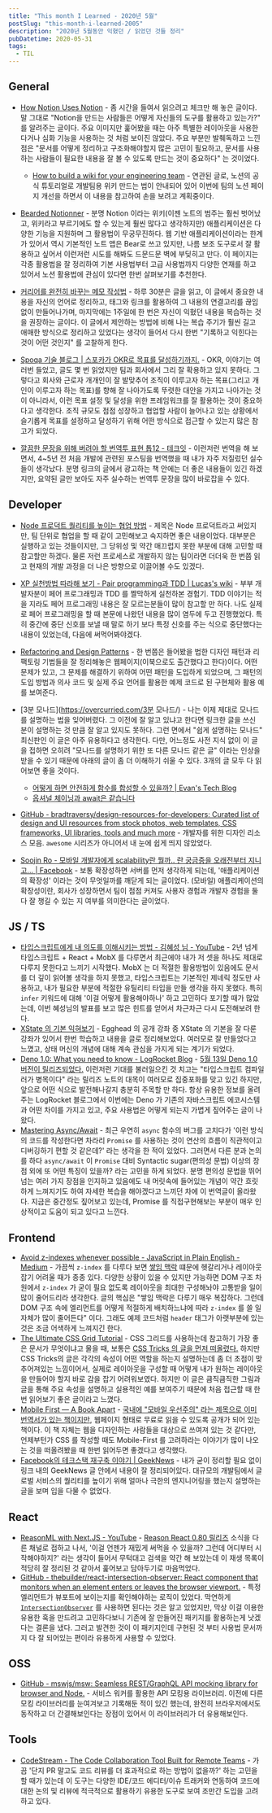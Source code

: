 ```yaml
---
title: "This month I Learned - 2020년 5월"
postSlug: "this-month-i-learned-2005"
description: "2020년 5월동안 익혔던 / 읽었던 것들 정리"
pubDatetime: 2020-05-31
tags:
  - TIL
---
```


## General

- [How Notion Uses Notion](https://www.notion.so/How-Notion-Uses-Notion-616f41d2f5124f3185cf1c36d267c07e) - 좀 시간을 들여서 읽으려고 체크만 해 놓은 글이다. 말 그대로 "Notion을 만드는 사람들은 어떻게 자신들의 도구를 활용하고 있는가?" 를 알려주는 글이다. 주요 이미지만 훑어봤을 때는 아주 특별한 레이아웃을 사용한다거나 심화 기능을 사용하는 것 처럼 보이진 않았다. 주요 부분만 발췌독하고 느낀 점은 "문서를 어떻게 정리하고 구조화해야할지 많은 고민이 필요하고, 문서를 사용하는 사람들이 필요한 내용을 잘 볼 수 있도록 만드는 것이 중요하다" 는 것이었다.

  - [How to build a wiki for your engineering team](https://www.notion.so/How-to-Build-a-Wiki-for-Your-Engineering-Team-10d7618fd5774825ad4c8bb8d3cdc32c) - 연관된 글로, 노션의 공식 튜토리얼로 개발팀용 위키 만드는 법이 안내되어 있어 이번에 팀의 노션 페이지 개선을 하면서 이 내용을 참고하여 손을 보려고 계획중이다.

- [Bearded Notionner](https://beardednotioneer.com/) - 분명 Notion 이라는 위키(이젠 노트의 범주는 훨씬 벗어났고, 위키라고 부르기에도 할 수 있는게 훨씬 많다고 생각하지만) 애플리케이션은 다양한 기능을 지원하며 그 활용법이 무궁무진하다. 웹 기반 애플리케이션이라는 한계가 있어서 역시 기본적인 노트 앱은 Bear로 쓰고 있지만, 나름 보조 도구로서 잘 활용하고 싶어서 이런저런 시도를 해봐도 드문드문 벽에 부딪히고 만다. 이 페이지는 각종 활용법을 잘 정리하여 기본 사용법부터 고급 사용법까지 다양한 연재를 하고 있어서 노션 활용법에 관심이 있다면 한번 살펴보기를 추천한다.
- [커리어를 완전히 바꾸는 메모 작성법](https://twitter.com/Imseong/status/1239212007779229696) - 하루 30분은 글을 읽고, 이 글에서 중요한 내용을 자신의 언어로 정리하고, 태그와 링크를 활용하여 그 내용의 연결고리를 끊임없이 만들어나가며, 마지막에는 1주일에 한 번은 자신이 익혔던 내용을 복습하는 것을 권장하는 글이다. 이 글에서 제안하는 방법에 비해 나는 복습 주기가 훨씬 길고 애매한 방식으로 정리하고 있었다는 생각이 들어서 다시 한번 "기록하고 익힌다는 것이 어떤 것인지" 를 고찰하게 한다.
- [Spoqa 기술 블로그 | 스포카가 OKR로 목표를 달성하기까지.](https://spoqa.github.io/2020/05/08/okr-to-goal.html) - OKR, 이야기는 여러번 들었고, 글도 몇 번 읽었지만 팀과 회사에서 그리 잘 확용하고 있지 못하다. 그렇다고 회사와 근로자 개개인이 잘 발맞추어 조직이 이루고자 하는 목표(그리고 개인이 이루고자 하는 목표)를 향해 잘 나아가도록 뚜렷한 대안을 가지고 나아가는 것이 아니라서, 이런 목표 설정 및 달성을 위한 프레임워크를 잘 활용하는 것이 중요하다고 생각한다. 조직 규모도 점점 성장하고 협업할 사람이 늘어나고 있는 상황에서 슬기롭게 목표를 설정하고 달성하기 위해 어떤 방식으로 접근할 수 있는지 많은 참고가 되었다.
- [깔끔한 문장을 위해 버려야 할 번역투 표현 톱12 - 테크잇](https://techit.kr/view/?no=20200419174813) - 이런저런 번역을 해 보면서, 4~5년 전 처음 개발에 관련된 포스팅을 번역했을 때 내가 자주 저질렀던 실수들이 생각났다. 분명 링크의 글에서 광고하는 책 안에는 더 좋은 내용들이 있긴 하겠지만, 요약된 글만 보아도 자주 실수하는 번역투 문장을 많이 바로잡을 수 있다.

## Developer

- [Node 프로덕트 퀄리티를 높이는 협업 방법](https://velog.io/@hax0r/Node-%ED%94%84%EB%A1%9C%EB%8D%95%ED%8A%B8-%ED%80%84%EB%A6%AC%ED%8B%B0%EB%A5%BC-%EB%86%92%EC%9D%B4%EB%8A%94-%ED%98%91%EC%97%85-%EB%B0%A9%EB%B2%95-q29zo12w) - 제목은 Node 프로덕트라고 써있지만, 팀 단위로 협업을 할 때 같이 고민해보고 숙지하면 좋은 내용이었다. 대부분은 실행하고 있는 것들이지만, 그 당위성 및 약간 매끄럽지 못한 부분에 대해 고민할 때 참고할만 하겠다. 물론 저런 프로세스로 개발하지 않는 팀이라면 더더욱 한 번쯤 읽고 현재의 개발 과정을 더 나은 방향으로 이끌어볼 수도 있겠다.
- [XP 실천방법 따라해 보기 - Pair programming과 TDD | Lucas's wiki](https://wiki.lucashan.space/essay/story-for-experienced-to-xp-with-wife.html) - 부부 개발자분이 페어 프로그래밍과 TDD 를 짤막하게 실천하본 경험기. TDD 이야기는 적을 지라도 페어 프로그래밍 내용은 잘 모르는분들이 많이 참고할 만 하다. 나도 실제로 페어 프로그래밍을 할 때 본문에 나왔던 내용을 많이 염두에 두고 진행했었다. 특히 중간에 중단 신호를 보낼 때 말로 하기 보다 특정 신호를 주는 식으로 중단했다는 내용이 있었는데, 다음에 써먹어봐야겠다.
- [Refactoring and Design Patterns](https://refactoring.guru) - 한 번쯤은 들어봤을 법한 디자인 패턴과 리팩토링 기법들을 잘 정리해놓은 웹페이지(이북으로도 출간했다고 한다)이다. 어떤 문제가 있고, 그 문제를 해결하기 위하여 어떤 패턴을 도입하게 되었으며, 그 패턴의 도입 방법과 의사 코드 및 실제 주요 언어를 활용한 예제 코드로 된 구현체와 활용 예를 보여준다.
- \[3분 모나드](https://overcurried.com/3분 모나드/) - 나는 이제 제대로 모나드를 설명하는 법을 잊어버렸다. 그 이전에 잘 알고 있냐고 한다면 링크한 글을 쓰신 분이 설명하는 것 만큼 잘 알고 있지도 못하다. 그런 면에서 "쉽게 설명하는 모나드" 최신판인 이 글은 아주 유용하다고 생각한다. 다만, 어느정도 사전 지식 없이 이 글을 접하면 오히려 "모나드를 설명하기 위한 또 다른 모나드 같은 글" 이라는 인상을 받을 수 있기 때문에 아래의 글이 좀 더 이해하기 쉬울 수 있다. 3개의 글 모두 다 읽어보면 좋을 것이다.

  - [어떻게 하면 안전하게 함수를 합성할 수 있을까? | Evan's Tech Blog](https://evan-moon.github.io/2020/01/27/safety-function-composition/)
  - [옵셔널 체이닝과 await은 같습니다](https://velog.io/@krlrhkstk/%EC%98%B5%EC%85%94%EB%84%90-%EC%B2%B4%EC%9D%B4%EB%8B%9D%EA%B3%BC-await%EC%9D%80-%EA%B0%99%EC%8A%B5%EB%8B%88%EB%8B%A4)

- [GitHub - bradtraversy/design-resources-for-developers: Curated list of design and UI resources from stock photos, web templates, CSS frameworks, UI libraries, tools and much more](https://github.com/bradtraversy/design-resources-for-developers) - 개발자를 위한 디자인 리소스 모음. `awesome` 시리즈가 아니어서 내 눈에 쉽게 띄지 않았었다.
- [Soojin Ro - 모바일 개발자에게 scalability란 뭘까.. 란 궁금증을 오래전부터 지니고... | Facebook](https://www.facebook.com/nsoojin.ro/posts/3245101652254251) - 보통 확장성하면 서버를 먼저 생각하게 되는데, '애플리케이션의 확장성' 이라는 것이 무엇일까를 깨닫게 되는 글이었다. (모바일) 애플리케이션의 확장성이란, 회사가 성장하면서 팀이 점점 커져도 사용자 경험과 개발자 경험을 둘 다 잘 챙길 수 있는 지 여부를 의미한다는 글이었다.

## JS / TS

- [타입스크립트에게 내 의도를 이해시키는 방법 - 김혜성 님 - YouTube](https://youtu.be/bfSKqscC8kc) - 2년 넘게 타입스크립트 + React + MobX 를 다루면서 최근에야 내가 저 셋을 하나도 제대로 다루지 못한다고 느끼기 시작했다. MobX 는 더 적절한 활용방법이 있음에도 문서를 더 깊이 읽어볼 생각을 하지 못했고, 타입스크립트는 기본적인 제네릭 정도만 사용하고, 내가 필요한 부분에 적절한 유틸리티 타입을 만들 생각을 하지 못했다. 특히 `infer` 키워드에 대해 '이걸 어떻게 활용해야하나' 하고 고민하다 포기할 때가 많았는데, 이번 혜성님의 발표를 보고 많은 힌트를 얻어서 차근차근 다시 도전해보려 한다.
- [XState 의 기본 익혀보기](https://rinae.dev/posts/learning-xstate) - Egghead 의 공개 강좌 중 XState 의 기본을 잘 다룬 강좌가 있어서 한번 학습하고 내용을 글로 정리해보았다. 여러모로 잘 만들었다고 느꼈고, 상태 머신의 개념에 대해 계속 관심을 가지게 되는 계기가 되었다.
- [Deno 1.0: What you need to know - LogRocket Blog](https://blog.logrocket.com/deno-1-0-what-you-need-to-know/) - [5월 13일 Deno 1.0 버전이 릴리즈되었다.](https://deno.land/v1) 이런저런 기대를 불러일으킨 것 치고는 "타입스크립트 컴파일러가 병목이다" 라는 릴리즈 노트의 대목이 여러모로 집중포화를 맞고 있긴 하지만, 앞으로 어떤 식으로 발전해나갈지 충분히 주목할 만 하다. 항상 유용한 정보를 올려주는 LogRocket 블로그에서 이번에는 Deno 가 기존의 자바스크립트 에코시스템과 어떤 차이를 가지고 있고, 주요 사용법은 어떻게 되는지 가볍게 짚어주는 글이 나왔다.
- [Mastering Async/Await](https://gcback-1.gitbook.io/mastering-async-await-by-valeri-karpov/) - 최근 우연히 `async` 함수의 버그를 고치다가 '이런 방식의 코드를 작성한다면 차라리 `Promise` 를 사용하는 것이 연산의 흐름이 직관적이고 디버깅하기 편할 것 같은데?' 라는 생각을 한 적이 있었다. 그러면서 다른 분과 논의를 하다 `async/await` 이 `Promise` 대비 Syntactic sugar(편의성 문법) 이상의 장점 외에 또 어떤 특징이 있을까? 라는 고민을 하게 되었다. 분명 편의성 문법을 뛰어넘는 여러 가지 장점을 인지하고 있음에도 내 머릿속에 들어있는 개념이 약간 흐릿하게 느껴지기도 하여 자세한 복습을 해야겠다고 느끼던 차에 이 번역글이 올라왔다. 지금은 중간정도 짚어보고 있는데, Promise 를 직접구현해보는 부분이 매우 인상적이고 도움이 되고 있다고 느낀다.

## Frontend

- [Avoid z-indexes whenever possible - JavaScript in Plain English - Medium](https://medium.com/javascript-in-plain-english/avoid-z-indexes-whenever-possible-10d56a68f81) - 가끔씩 `z-index` 를 다루다 보면 [쌓임 맥락](https://developer.mozilla.org/ko/docs/Web/CSS/CSS_Positioning/Understanding_z_index/The_stacking_context) 떄문에 헷갈리거나 레이아웃 잡기 어려울 때가 종종 있다. 다양한 상황이 있을 수 있지만 가능하면 DOM 구조 차원에서 `z-index` 가 굳이 필요 없도록 레이아웃을 최대한 구성해놔야 고통받을 일이 많이 줄어드리라 생각한다. 글의 핵심은 "쌓임 맥락은 다루기 매우 복잡하다. 그런데 DOM 구조 속에 엘리먼트를 어떻게 적절하게 배치하느냐에 따라 `z-index` 를 쓸 일 자체가 많이 줄어든다" 이다. 그래도 예제 코드처럼 `header` 태그가 아랫부분에 있는 것은 조금 어색하게 느껴지긴 한다.
- [The Ultimate CSS Grid Tutorial](https://www.freecodecamp.org/news/complete-css-grid-tutorial/) - CSS 그리드를 사용하는데 참고하기 가장 좋은 문서가 무엇이냐고 물을 때, 보통은 [CSS Tricks 의 글을 먼저 떠올렸다.](https://css-tricks.com/snippets/css/complete-guide-grid/) 하지만 CSS Tricks의 글은 각각의 속성이 어떤 역할을 하는지 설명하는데 좀 더 초점이 맞추어져있는 느낌이어서, 실제로 레이아웃을 구성할 때 어떻게 내가 원하는 레이아웃을 만들어야 할지 바로 감을 잡기 어려워보였다. 하지만 이 글은 큼직큼직한 그림과 글을 통해 주요 속성을 설명하고 실용적인 예를 보여주기 때문에 처음 접근할 때 한번 읽어보기 좋은 글이라고 느꼈다.
- [Mobile First — A Book Apart](http://mobile-first.abookapart.com/) - [국내에 "모바일 우선주의" 라는 제목으로 이미 번역서가 있는 책이지만](http://books.webactually.com/모바일-우선주의/), 웹페이지 형태로 무료로 읽을 수 있도록 공개가 되어 있는 책이다. 이 책 자체는 웹을 디자인하는 사람들을 대상으로 쓰여져 있는 것 같다만, 언제부턴가 CSS 를 작성할 때도 Mobile-First 를 고려하라는 이야기가 많이 나오는 것을 떠올려봤을 때 한번 읽어두면 좋겠다고 생각했다.
- [Facebook의 테크스택 재구축 이야기 | GeekNews](https://news.hada.io/topic?id=2049) - 내가 굳이 정리할 필요 없이 링크 내의 GeekNews 글 안에서 내용이 잘 정리되어있다. 대규모의 개발팀에서 글로벌 서비스의 퀄리티를 높이기 위해 얼마나 극한의 엔지니어링을 했는지 설명하는 글을 보며 입을 다물 수 없었다.

## React

- [ReasonML with Next.JS - YouTube](https://www.youtube.com/playlist?list=PLtDL321SUTJiC2BqrSUzoxozH138y4uhM) - [Reason React 0.80 릴리즈](https://reasonml.github.io/reason-react/blog/2020/05/05/080-release) 소식을 다른 채널로 접하고 나서, '이걸 언젠가 재밌게 써먹을 수 있을까? 그런데 어디부터 시작해야하지?' 라는 생각이 들어서 무턱대고 검색을 약간 해 보았는데 이 재생 목록이 적당히 잘 정리된 것 같아서 훑어보고 담아두기로 마음먹었다.
- [GitHub - thebuilder/react-intersection-observer: React component that monitors when an element enters or leaves the browser viewport.](https://github.com/thebuilder/react-intersection-observer) - 특정 엘리먼트가 뷰포트에 보이는지를 확인해야하는 로직이 있었다. 막연하게 [`IntersectionObserver`](https://developer.mozilla.org/en-US/docs/Web/API/Intersection_Observer_API) 를 사용하면 된다는 것은 알고 있었지만, 막상 이걸 이용한 유용한 훅을 만드려고 고민하다보니 기존에 잘 만들어진 패키지를 활용하는게 낫겠다는 결론을 냈다. 그러고 발견한 것이 이 패키지인데 구현된 것 부터 사용법 문서까지 다 잘 되어있는 편이라 유용하게 사용할 수 있었다.

## OSS

- [GitHub - mswjs/msw: Seamless REST/GraphQL API mocking library for browser and Node.](https://github.com/mswjs/msw) - 서비스 워커를 활용한 API 모킹용 라이브러리. 이전에 다른 모킹 라이브러리를 눈여겨보고 기록해둔 적이 있긴 했는데, 완전히 브라우저에서도 동작하고 더 간결해보인다는 장점이 있어서 이 라이브러리가 더 유용해보인다.

## Tools

- [CodeStream - The Code Collaboration Tool Built for Remote Teams](https://www.codestream.com) - 가끔 '단지 PR 말고도 코드 리뷰를 더 효과적으로 하는 방법이 없을까?' 하는 고민을 할 때가 있는데 이 도구는 다양한 IDE/코드 에디터/이슈 트래커와 연동하여 코드에 대한 논의 및 리뷰에 적극적으로 활용하기 유용한 도구로 보여 조만간 도입을 고려하고 있다.
